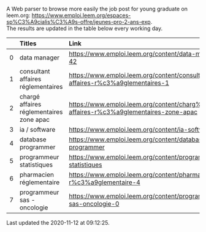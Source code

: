 A Web parser to browse more easily the job post for young graduate on leem.org: https://www.emploi.leem.org/espaces-sp%C3%A9cialis%C3%A9s-offre/jeunes-pro-2-ans-exp.  
The results are updated in the table below every working day.  


|    | Titles                                   | Link                                                                                   |   Department |   Consulted |
|---:|:-----------------------------------------|:---------------------------------------------------------------------------------------|-------------:|------------:|
|  0 | data manager                             | https://www.emploi.leem.org/content/data-manager-42                                    |           75 |         338 |
|  1 | consultant affaires réglementaires       | https://www.emploi.leem.org/content/consultant-affaires-r%c3%a9glementaires-1          |           92 |          80 |
|  2 | chargé affaires réglementaires zone apac | https://www.emploi.leem.org/content/charg%c3%a9-affaires-r%c3%a9glementaires-zone-apac |           75 |         338 |
|  3 | ia / software                            | https://www.emploi.leem.org/content/ia-software                                        |           75 |         706 |
|  4 | database programmer                      | https://www.emploi.leem.org/content/database-programmer                                |           92 |        2139 |
|  5 | programmeur statistiques                 | https://www.emploi.leem.org/content/programmeur-statistiques                           |           92 |        2432 |
|  6 | pharmacien réglementaire                 | https://www.emploi.leem.org/content/pharmacien-r%c3%a9glementaire-4                    |           75 |         478 |
|  7 | programmeur sas - oncologie              | https://www.emploi.leem.org/content/programmeur-sas-oncologie-0                        |           75 |         459 |
  
Last updated the 2020-11-12 at 09:12:25.
